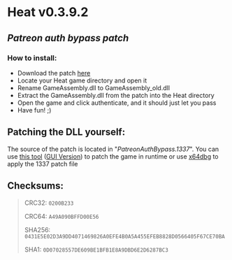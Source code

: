 # Heat v0.3.9.2
## _Patreon auth bypass patch_

### How to install:

- Download the patch [here](https://github.com/OpenYiffGames/HeatGame/releases/download/v0.6.7/LoginBypassPatch-x64.zip)
- Locate your Heat game directory and open it
- Rename GameAssembly.dll to GameAssembly_old.dll
- Extract the GameAssembly.dll from the patch into the Heat directory
- Open the game and click authenticate, and it should just let you pass
- Have fun! ;)

## Patching the DLL yourself:
The source of the patch is located in "_PatreonAuthBypass.1337_". You can use [this tool](https://github.com/chausner/1337patch) ([GUI Version](https://github.com/Deltafox79/Win_1337_Apply_Patch)) to patch the game in runtime or use [x64dbg](https://github.com/x64dbg/x64dbg) to apply the 1337 patch file

## Checksums:
> CRC32: ```0200B233```
> 
> CRC64: ```A49A090BFFD00E56```
>
> SHA256: ```0431E5E02D3A9DD4071469826A0EFE4B0A5A455EFEB8828D0566405F67CE70BA```
> 
> SHA1: ```0D07028557DE609BE1BFB1E8A9DBD6E2D6287BC3```